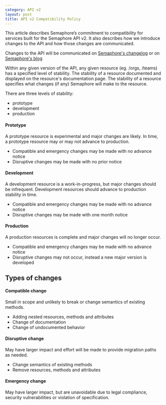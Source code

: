 ```yaml
---
category: API v2
layout: post
title: API v2 Compatibility Policy
---
```


This article describes Semaphore’s commitment to compatibility
for services built for the Semaphore API v2. It also describes
how we introduce changes to the API and how those changes are communicated.

Changes to the API will be communicated on
[Semaphore's changelog](https://semaphoreci.com/renderedtext/semaphore/changelog)
or on [Semaphore's blog](http://semaphoreci.com/blog/)

Within any given version of the API, any given resource
(eg. /orgs, /teams) has a specified level of stability. The
stability of a resource documented and displayed on the resource's
documentation page. The stability of a resource specifies what
changes (if any) Semaphore will make to the resource.

There are three levels of stability:

- prototype
- development
- production

#### Prototype

A prototype resource is experimental and major changes are likely. In
time, a prototype resource may or may not advance to production.

- Compatible and emergency changes may be made with no advance notice
- Disruptive changes may be made with no prior notice

#### Development

A development resource is a work-in-progress, but major changes should
be infrequent. Development resources should advance to production
stability in time.

- Compatible and emergency changes may be made with no advance notice
- Disruptive changes may be made with one month notice

#### Production

A production resources is complete and major changes will no longer occur.

- Compatible and emergency changes may be made with no advance notice
- Disruptive changes may not occur, instead a new major version is developed

## Types of changes

#### Compatible change

Small in scope and unlikely to break or change semantics of existing methods.

- Adding nested resources, methods and attributes
- Change of documentation
- Change of undocumented behavior

#### Disruptive change

May have larger impact and effort will be made to provide migration paths
as needed.

- Change semantics of existing methods
- Remove resources, methods and attributes

#### Emergency change

May have larger impact, but are unavoidable due to legal compliance, security
vulnerabilities or violation of specification.
